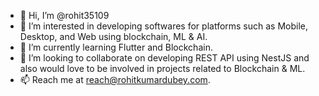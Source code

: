- 👋 Hi, I’m @rohit35109
- 👀 I’m interested in developing softwares for platforms such as Mobile, Desktop, and Web using blockchain, ML & AI. 
- 🌱 I’m currently learning Flutter and Blockchain.
- 💞️ I’m looking to collaborate on developing REST API using NestJS and also would love to be involved in projects related to Blockchain & ML.
- 📫 Reach me at reach@rohitkumardubey.com.

<!---
rohit35109/rohit35109 is a ✨ special ✨ repository because its `README.md` (this file) appears on your GitHub profile.
You can click the Preview link to take a look at your changes.
--->

